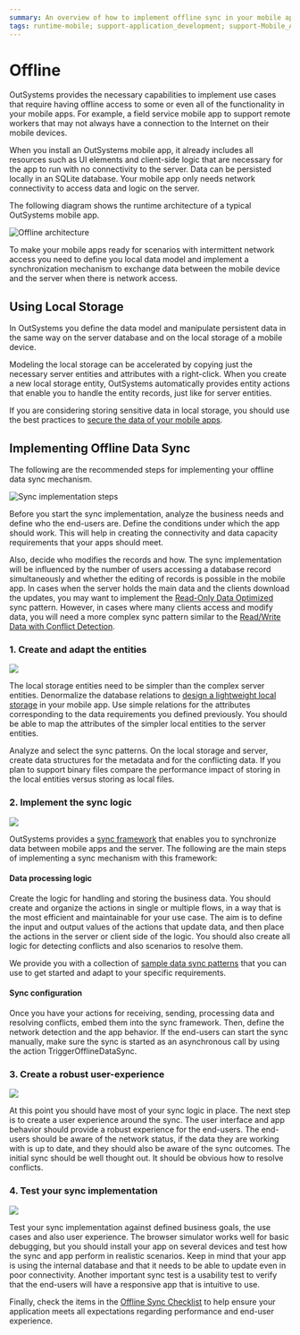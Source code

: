 ```yaml
---
summary: An overview of how to implement offline sync in your mobile apps.
tags: runtime-mobile; support-application_development; support-Mobile_Apps
---
```


# Offline

OutSystems provides the necessary capabilities to implement use cases that require having offline access to some or even all of the functionality in your mobile apps. For example, a field service mobile app to support remote workers that may not always have a connection to the Internet on their mobile devices.

When you install an OutSystems mobile app, it already includes all resources such as UI elements and client-side logic that are necessary for the app to run with no connectivity to the server. Data can be persisted locally in an SQLite database. Your mobile app only needs network connectivity to access data and logic on the server.

The following diagram shows the runtime architecture of a typical OutSystems mobile app.

![Offline architecture](../../../../.gitbook/assets/offline-architecture.png)

To make your mobile apps ready for scenarios with intermittent network access you need to define you local data model and implement a synchronization mechanism to exchange data between the mobile device and the server when there is network access.

## Using Local Storage

In OutSystems you define the data model and manipulate persistent data in the same way on the server database and on the local storage of a mobile device.

Modeling the local storage can be accelerated by copying just the necessary server entities and attributes with a right-click. When you create a new local storage entity, OutSystems automatically provides entity actions that enable you to handle the entity records, just like for server entities.

If you are considering storing sensitive data in local storage, you should use the best practices to [secure the data of your mobile apps](https://github.com/danielmarquespt/docs-product/tree/e7ea3f444d5129dab245c69ab72ae091554bc4fb/src/develop/security/secure-the-data-of-your-mobile-apps.md%3E).

## Implementing Offline Data Sync

The following are the recommended steps for implementing your offline data sync mechanism.

![Sync implementation steps](../../../../.gitbook/assets/sync-implementation-steps.png)

Before you start the sync implementation, analyze the business needs and define who the end-users are. Define the conditions under which the app should work. This will help in creating the connectivity and data capacity requirements that your apps should meet.

Also, decide who modifies the records and how. The sync implementation will be influenced by the number of users accessing a database record simultaneously and whether the editing of records is possible in the mobile app. In cases when the server holds the main data and the clients download the updates, you may want to implement the [Read-Only Data Optimized](https://github.com/danielmarquespt/docs-product/tree/e7ea3f444d5129dab245c69ab72ae091554bc4fb/src/develop/data/offline/patterns/read-only-data-optimized.md%3E) sync pattern. However, in cases where many clients access and modify data, you will need a more complex sync pattern similar to the [Read/Write Data with Conflict Detection](https://github.com/danielmarquespt/docs-product/tree/e7ea3f444d5129dab245c69ab72ae091554bc4fb/src/develop/data/offline/patterns/read-write-data-with-conflict-detection.md%3E).

### 1. Create and adapt the entities

![](../../../../.gitbook/assets/sync-implementation-steps-1.png)

The local storage entities need to be simpler than the complex server entities. Denormalize the database relations to [design a lightweight local storage](https://success.outsystems.com/Documentation/Best_Practices/OutSystems_Mobile_Best_Practices#Design_a_Lightweight_Local_Storage>) in your mobile app. Use simple relations for the attributes corresponding to the data requirements you defined previously. You should be able to map the attributes of the simpler local entities to the server entities.

Analyze and select the sync patterns. On the local storage and server, create data structures for the metadata and for the conflicting data. If you plan to support binary files compare the performance impact of storing in the local entities versus storing as local files.

### 2. Implement the sync logic

![](../../../../.gitbook/assets/sync-implementation-steps-2.png)

OutSystems provides a [sync framework](https://github.com/danielmarquespt/docs-product/tree/e7ea3f444d5129dab245c69ab72ae091554bc4fb/src/develop/data/offline/sync-implement.md%3E) that enables you to synchronize data between mobile apps and the server. The following are the main steps of implementing a sync mechanism with this framework:

#### Data processing logic

Create the logic for handling and storing the business data. You should create and organize the actions in single or multiple flows, in a way that is the most efficient and maintainable for your use case. The aim is to define the input and output values of the actions that update data, and then place the actions in the server or client side of the logic. You should also create all logic for detecting conflicts and also scenarios to resolve them.

We provide you with a collection of [sample data sync patterns](https://github.com/danielmarquespt/docs-product/tree/e7ea3f444d5129dab245c69ab72ae091554bc4fb/src/develop/data/offline/patterns/intro.md%3E) that you can use to get started and adapt to your specific requirements.

#### Sync configuration

Once you have your actions for receiving, sending, processing data and resolving conflicts, embed them into the sync framework. Then, define the network detection and the app behavior. If the end-users can start the sync manually, make sure the sync is started as an asynchronous call by using the action TriggerOfflineDataSync.

### 3. Create a robust user-experience

![](../../../../.gitbook/assets/sync-implementation-steps-3.png)

At this point you should have most of your sync logic in place. The next step is to create a user experience around the sync. The user interface and app behavior should provide a robust experience for the end-users. The end-users should be aware of the network status, if the data they are working with is up to date, and they should also be aware of the sync outcomes. The initial sync should be well thought out. It should be obvious how to resolve conflicts.

### 4. Test your sync implementation

![](../../../../.gitbook/assets/sync-implementation-steps-4.png)

Test your sync implementation against defined business goals, the use cases and also user experience. The browser simulator works well for basic debugging, but you should install your app on several devices and test how the sync and app perform in realistic scenarios. Keep in mind that your app is using the internal database and that it needs to be able to update even in poor connectivity. Another important sync test is a usability test to verify that the end-users will have a responsive app that is intuitive to use.

Finally, check the items in the [Offline Sync Checklist](https://github.com/danielmarquespt/docs-product/tree/e7ea3f444d5129dab245c69ab72ae091554bc4fb/src/develop/data/offline/sync-checklist.md%3E) to help ensure your application meets all expectations regarding performance and end-user experience.

